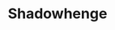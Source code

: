 ---
pid: ch1062
title: Shadowhenge
location_transcription: IDK
coordinates: "[-75.163779269193, 39.952280026897]"
zipcode: '19139'
gen_neighborhood: West Philadelphia
neighborhood: Walnut Hill
outside_phl: 
age: '27'
age_range: 20-29
instagram: 
image_file_name: ch_1062.jpg
proposal_transcription: Place somewhere openish (enough sunlight) where you can install
  a structure where on a certain Joy of the year @ a certain time, the sun makes a
  shadow of a particular shape (Philly Phanatic would be funny...)
topic: 
topic_summary: '0'
type: Space,Sculpture Statue
keywords_other: 
credit: 
image_labels: 
twitter: jptounsendii
facebook: 
permalink: "/monuments/ch1062/"
layout: item-page
---